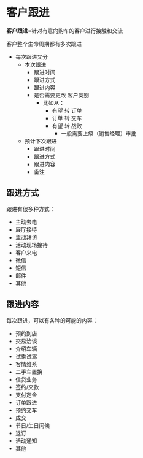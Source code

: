 # 客户跟进

**客户跟进**=针对有意向购车的客户进行接触和交流

客户整个生命周期都有多次跟进

* 每次跟进又分
  * 本次跟进
    * 跟进时间
    * 跟进方式
    * 跟进内容
    * 是否需要更改 客户类别
      * 比如从：
        * 有望 转 订单
        * 订单 转 交车
        * 有望 转 战败
          * 一般需要上级（销售经理）审批
  * 预计下次跟进
    * 跟进时间
    * 跟进方式
    * 跟进内容
    * 备注

## 跟进方式

跟进有很多种方式：

* 主动去电
* 展厅接待
* 主动拜访
* 活动现场接待
* 客户来电
* 微信
* 短信
* 邮件
* 其他

## 跟进内容

每次跟进，可以有各种的可能的内容：

* 预约到店
* 交易洽谈
* 介绍车辆
* 试乘试驾
* 客情维系
* 二手车置换
* 信贷业务
* 签约/交款
* 支付定金
* 订单跟进
* 预约交车
* 成交
* 节日/生日问候
* 退订
* 活动通知
* 其他
